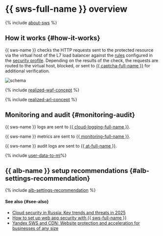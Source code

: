 # {{ sws-full-name }} overview

{% include [about-sws](../../_includes/smartwebsecurity/about-sws.md) %}

## How it works {#how-it-works}

{{ sws-name }} checks the HTTP requests sent to the protected resource via the virtual host of the L7 load balancer against the [rules](rules.md) configured in the [security profile](profiles.md). Depending on the results of the check, the requests are routed to the virtual host, blocked, or sent to [{{ captcha-full-name }}](../../smartcaptcha/) for additional verification.

![schema](../../_assets/smartwebsecurity/schema.svg)

{% include [realized-waf-concept](../../_includes/smartwebsecurity/realized-waf-concept.md) %}

{% include [realized-arl-concept](../../_includes/smartwebsecurity/realized-arl-concept.md) %}

## Monitoring and audit {#monitoring-audit}

{{ sws-name }} logs are sent to [{{ cloud-logging-full-name }}](../../logging/).

{{ sws-name }} metrics are sent to [{{ monitoring-full-name }}](../../monitoring/).

{{ sws-name }} audit logs are sent to [{{ at-full-name }}](../../audit-trails/).

{% include [user-data-to-ml](../../_includes/smartwebsecurity/user-data-to-ml.md)%}

## {{ alb-name }} setup recommendations {#alb-settings-recommendation}

{% include [alb-settings-recommendation](../../_includes/smartwebsecurity/alb-settings-recommendation.md) %}

#### See also {#see-also}

* [Cloud security in Russia: Key trends and threats in 2025](https://yandex.cloud/ru/blog/posts/2025/04/cloud-protection)
* [How to set up web app security with {{ sws-full-name }}](https://yandex.cloud/ru/blog/smart-web-security-how-to)
* [Yandex SWS and CDN: Website protection and acceleration for businesses of any size](https://yandex.cloud/ru/blog/sws-cdn-cloudflare-alternative)